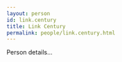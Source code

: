 ```yaml
---
layout: person
id: link.century
title: Link Century
permalink: people/link.century.html
---
```


Person details...